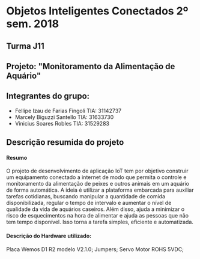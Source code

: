 # Objetos Inteligentes Conectados 2º sem. 2018

## Turma J11
## Projeto: "Monitoramento da Alimentação de Aquário"
## Integrantes do grupo:

* Fellipe Izau de Farias Fingoli    TIA: 31142737
* Marcely Biguzzi Santello          TIA: 31633730
* Vinicius Soares Robles            TIA: 31529283

## Descrição resumida do projeto

#### Resumo
O projeto de desenvolvimento de aplicação IoT tem por objetivo construir um equipamento conectado a internet de modo que permita o controle e monitoramento da alimentação de peixes e outros animais em um aquário de forma automática. A ideia é utilizar a plataforma embarcada para auxiliar tarefas cotidianas, buscando manipular a quantidade de comida disponibilizada, regular o tempo de intervalo e aumentar o nível de qualidade da vida de aquários caseiros. Além disso, ajuda a minimizar o risco de esquecimentos na hora de alimentar e ajuda as pessoas que não tem tempo disponível. Isso torna a tarefa simples, eficiente e automatizada.

#### Descrição do Hardware utilizado: 
Placa Wemos D1 R2 modelo V2.1.0;
Jumpers;
Servo Motor ROHS 5VDC;
